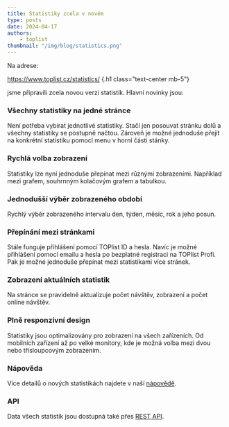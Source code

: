 ```yaml
---
title: Statistiky zcela v novém
type: posts
date: 2024-04-17
authors:
    - toplist
thumbnail: "/img/blog/statistics.png"
---
```

Na adrese:

https://www.toplist.cz/statistics/
{.h1 class="text-center mb-5"}

jsme připravili zcela novou verzi statistik. Hlavní novinky jsou:

### Všechny statistiky na jedné stránce
Není potřeba vybírat jednotlivé statistiky. Stačí jen posouvat stránku dolů a všechny statistiky se postupně načtou. Zároveň je možné jednoduše přejít na konkrétní statistiku pomocí menu v horní části stánky.

### Rychlá volba zobrazení
Statistiky lze nyní jednoduše přepínat mezi různými zobrazeními. Například mezi grafem, souhrnným kolačovým grafem a tabulkou.

### Jednodušší výběr zobrazeného období
Rychlý výběr zobrazeného intervalu den, týden, měsíc, rok a jeho posun.

### Přepínání mezi stránkami
Stále funguje přihlášení pomocí TOPlist ID a hesla. Navíc je možné přihlášení pomocí emailu a hesla po bezplatné registraci na TOPlist Profi. Pak je možné jednoduše přepínat mezi statistikami více stránek.

### Zobrazení aktuálních statistik
Na stránce se pravidelně aktualizuje počet návštěv, zobrazení a počet online návštěv.

### Plně responzivní design
Statistiky jsou optimalizovány pro zobrazení na všech zařízeních. Od mobilních zařízení až po velké monitory, kde je možná volba mezi dvou nebo třísloupcovým zobrazením.

### Nápověda
Více detailů o nových statistikách najdete v naší [nápovědě](/napoveda/dokumentace/statistiky/).

### API
Data všech statistik jsou dostupná také přes [REST API](/napoveda/dokumentace/rest-api/).